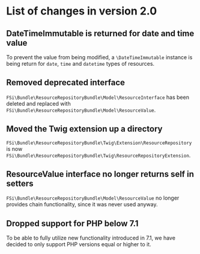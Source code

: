 # List of changes in version 2.0

## DateTimeImmutable is returned for date and time value

To prevent the value from being modified, a `\DateTimeImmutable` instance is being
return for `date`, `time` and `datetime` types of resources.

## Removed deprecated interface

`FSi\Bundle\ResourceRepositoryBundle\Model\ResourceInterface` has been deleted
and replaced with `FSi\Bundle\ResourceRepositoryBundle\Model\ResourceValue`.

## Moved the Twig extension up a directory

`FSi\Bundle\ResourceRepositoryBundle\Twig\Extension\ResourceRepository` is now
`FSi\Bundle\ResourceRepositoryBundle\Twig\ResourceRepositoryExtension`.

## ResourceValue interface no longer returns self in setters

`FSi\Bundle\ResourceRepositoryBundle\Model\ResourceValue` no longer provides chain
functionality, since it was never used anyway.

## Dropped support for PHP below 7.1

To be able to fully utilize new functionality introduced in 7.1, we have decided 
to only support PHP versions equal or higher to it.
